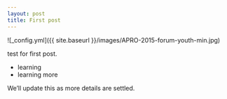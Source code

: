 ```yaml
---
layout: post
title: First post
---
```


![_config.yml]({{ site.baseurl }}/images/APRO-2015-forum-youth-min.jpg)

test for first post.

- learning
- learning more

We’ll update this as more details are settled.
